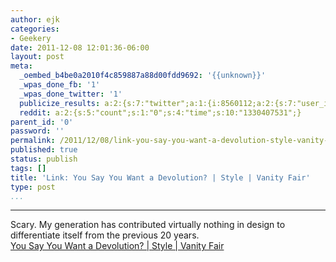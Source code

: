 ```yaml
---
author: ejk
categories:
- Geekery
date: 2011-12-08 12:01:36-06:00
layout: post
meta:
  _oembed_b4be0a2010f4c859887a88d00fdd9692: '{{unknown}}'
  _wpas_done_fb: '1'
  _wpas_done_twitter: '1'
  publicize_results: a:2:{s:7:"twitter";a:1:{i:8560112;a:2:{s:7:"user_id";s:3:"ejk";s:7:"post_id";s:18:"144823966450728961";}}s:2:"fb";a:1:{i:722852376;a:2:{s:7:"user_id";s:9:"722852376";s:7:"post_id";s:17:"10150405399757377";}}}
  reddit: a:2:{s:5:"count";s:1:"0";s:4:"time";s:10:"1330407531";}
parent_id: '0'
password: ''
permalink: /2011/12/08/link-you-say-you-want-a-devolution-style-vanity-fair/
published: true
status: publish
tags: []
title: 'Link: You Say You Want a Devolution? | Style | Vanity Fair'
type: post
...
```

---

Scary. My generation has contributed virtually nothing in design to differentiate itself from the previous 20 years.\
[You Say You Want a Devolution? \| Style \| Vanity Fair](http://www.vanityfair.com/style/2012/01/prisoners-of-style-201201)
